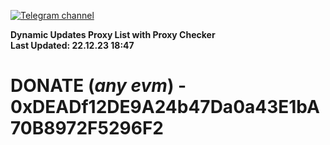 [![Telegram channel](https://img.shields.io/endpoint?url=https://runkit.io/damiankrawczyk/telegram-badge/branches/master?url=https://t.me/n4z4v0d)](https://t.me/n4z4v0d) 

**Dynamic Updates Proxy List with Proxy Checker**  
**Last Updated: 22.12.23 18:47**

# DONATE (_any evm_) - 0xDEADf12DE9A24b47Da0a43E1bA70B8972F5296F2
